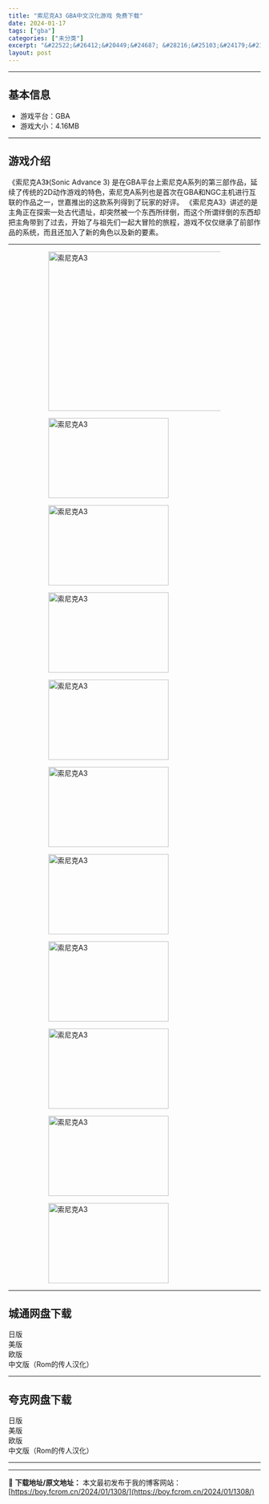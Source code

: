 ```yaml
---
title: "索尼克A3 GBA中文汉化游戏 免费下载"
date: 2024-01-17
tags: ["gba"]
categories: ["未分类"]
excerpt: "&#22522;&#26412;&#20449;&#24687; &#28216;&#25103;&#24179;&#21488;&#65306;GBA&#28216;&#25103;&#22823;&#23567;&#65306;4.16MB&#28216;&#25103;&#20171;&amp;#32&hellip;"
layout: post
---
```


 <hr><h2>&#22522;&#26412;&#20449;&#24687;</h2> <ul><li>&#28216;&#25103;&#24179;&#21488;&#65306;GBA</li><li>&#28216;&#25103;&#22823;&#23567;&#65306;4.16MB</li></ul><hr><h2>&#28216;&#25103;&#20171;&#32461;</h2> &#12298;&#32034;&#23612;&#20811;A3&#12299;(Sonic Advance 3) &#26159;&#22312;GBA&#24179;&#21488;&#19978;&#32034;&#23612;&#20811;A&#31995;&#21015;&#30340;&#31532;&#19977;&#37096;&#20316;&#21697;&#65292;&#24310;&#32493;&#20102;&#20256;&#32479;&#30340;2D&#21160;&#20316;&#28216;&#25103;&#30340;&#29305;&#33394;&#65292;&#32034;&#23612;&#20811;A&#31995;&#21015;&#20063;&#26159;&#39318;&#27425;&#22312;GBA&#21644;NGC&#20027;&#26426;&#36827;&#34892;&#20114;&#32852;&#30340;&#20316;&#21697;&#20043;&#19968;&#65292;&#19990;&#22025;&#25512;&#20986;&#30340;&#36825;&#27454;&#31995;&#21015;&#24471;&#21040;&#20102;&#29609;&#23478;&#30340;&#22909;&#35780;&#12290;  &#12298;&#32034;&#23612;&#20811;A3&#12299;&#35762;&#36848;&#30340;&#26159;&#20027;&#35282;&#27491;&#22312;&#25506;&#32034;&#19968;&#22788;&#21476;&#20195;&#36951;&#22336;&#65292;&#21364;&#31361;&#28982;&#34987;&#19968;&#20010;&#19996;&#35199;&#25152;&#32458;&#20498;&#65292;&#32780;&#36825;&#20010;&#25152;&#35859;&#32458;&#20498;&#30340;&#19996;&#35199;&#21364;&#25226;&#20027;&#35282;&#24102;&#21040;&#20102;&#36807;&#21435;&#65292;&#24320;&#22987;&#20102;&#19982;&#31062;&#20808;&#20204;&#19968;&#36215;&#22823;&#20882;&#38505;&#30340;&#26053;&#31243;&#65292;&#28216;&#25103;&#19981;&#20165;&#20165;&#32487;&#25215;&#20102;&#21069;&#37096;&#20316;&#21697;&#30340;&#31995;&#32479;&#65292;&#32780;&#19988;&#36824;&#21152;&#20837;&#20102;&#26032;&#30340;&#35282;&#33394;&#20197;&#21450;&#26032;&#30340;&#35201;&#32032;&#12290; <hr><figure><figure><img loading="lazy" decoding="async" width="500" height="318" data-id="15888" src="https://boy.fcrom.cn/wp-content/uploads/2024/01/20240116_65a636d78c4ab.jpg" title="&#32034;&#23612;&#20811;A3-&#23553;&#38754;" alt="索尼克A3"></figure><figure><img loading="lazy" decoding="async" width="240" height="160" data-id="15671" src="https://boy.fcrom.cn/wp-content/uploads/2024/01/20240116_65a636d7b1a17.png" title="&#32034;&#23612;&#20811;A3-1" alt="索尼克A3"></figure><figure><img loading="lazy" decoding="async" width="240" height="160" data-id="15672" src="https://boy.fcrom.cn/wp-content/uploads/2024/01/20240116_65a636d7cec5c.png" title="&#32034;&#23612;&#20811;A3-2" alt="索尼克A3"></figure><figure><img loading="lazy" decoding="async" width="240" height="160" data-id="15673" src="https://boy.fcrom.cn/wp-content/uploads/2024/01/20240116_65a636d802a51.png" title="&#32034;&#23612;&#20811;A3-3" alt="索尼克A3"></figure><figure><img loading="lazy" decoding="async" width="240" height="160" data-id="15670" src="https://boy.fcrom.cn/wp-content/uploads/2024/01/20240116_65a636d8273cf.png" title="&#32034;&#23612;&#20811;A3-4" alt="索尼克A3"></figure><figure><img loading="lazy" decoding="async" width="240" height="160" data-id="15678" src="https://boy.fcrom.cn/wp-content/uploads/2024/01/20240116_65a636d844484.png" title="&#32034;&#23612;&#20811;A3-5" alt="索尼克A3"></figure><figure><img loading="lazy" decoding="async" width="240" height="160" data-id="15680" src="https://boy.fcrom.cn/wp-content/uploads/2024/01/20240116_65a636d8629cb.png" title="&#32034;&#23612;&#20811;A3" alt="索尼克A3"></figure><figure><img loading="lazy" decoding="async" width="240" height="160" data-id="15675" src="https://boy.fcrom.cn/wp-content/uploads/2024/01/20240116_65a636d880a23.png" title="&#32034;&#23612;&#20811;A3" alt="索尼克A3"></figure><figure><img loading="lazy" decoding="async" width="240" height="160" data-id="15676" src="https://boy.fcrom.cn/wp-content/uploads/2024/01/20240116_65a636d89ee34.png" title="&#32034;&#23612;&#20811;A3" alt="索尼克A3"></figure><figure><img loading="lazy" decoding="async" width="240" height="160" data-id="15677" src="https://boy.fcrom.cn/wp-content/uploads/2024/01/20240116_65a636d8cb6bd.png" title="&#32034;&#23612;&#20811;A3" alt="索尼克A3"></figure><figure><img loading="lazy" decoding="async" width="240" height="160" data-id="15674" src="https://boy.fcrom.cn/wp-content/uploads/2024/01/20240116_65a636d8f1bc5.png" title="&#32034;&#23612;&#20811;A3" alt="索尼克A3"></figure></figure><div><div> <hr><h2>&#22478;&#36890;&#32593;&#30424;&#19979;&#36733;</h2> <div> <div>&#26085;&#29256;</div> <div>&#32654;&#29256;</div> <div>&#27431;&#29256;</div> <div>&#20013;&#25991;&#29256;&#65288;Rom&#30340;&#20256;&#20154;&#27721;&#21270;&#65289;</div> </div> </div></div> <hr><h2>&#22840;&#20811;&#32593;&#30424;&#19979;&#36733;</h2> <div> <div>&#26085;&#29256;</div> <div>&#32654;&#29256;</div> <div>&#27431;&#29256;</div> <div>&#20013;&#25991;&#29256;&#65288;Rom&#30340;&#20256;&#20154;&#27721;&#21270;&#65289;</div> </div> <hr>

---
📖 **下载地址/原文地址：** 本文最初发布于我的博客网站：[https://boy.fcrom.cn/2024/01/1308/](https://boy.fcrom.cn/2024/01/1308/)
